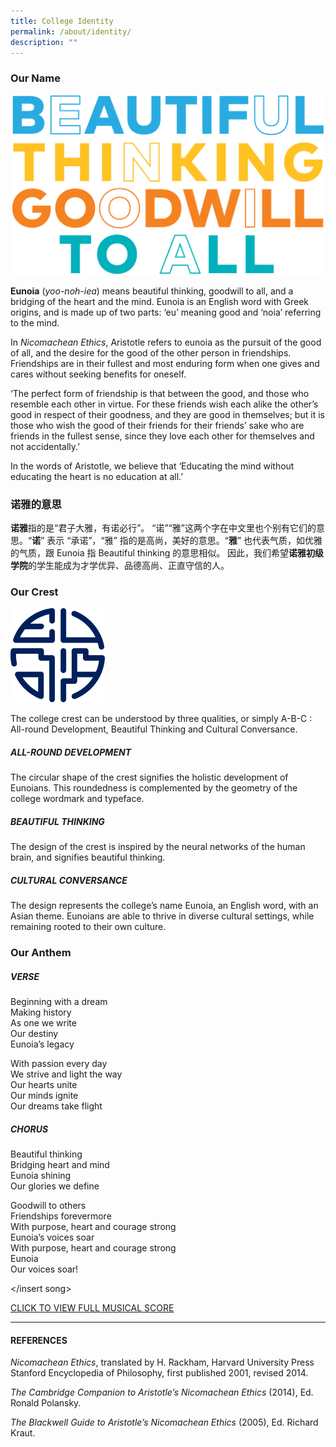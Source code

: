 ```yaml
---
title: College Identity
permalink: /about/identity/
description: ""
---
```

### Our Name

![](/images/BeautifullThinking.png)

**Eunoia** (_yoo-noh-iea_) means beautiful thinking, goodwill to all, and a bridging of the heart and the mind. Eunoia is an English word with Greek origins, and is made up of two parts: ‘eu’ meaning good and ‘noia’ referring to the mind.

In _Nicomachean Ethics_, Aristotle refers to eunoia as the pursuit of the good of all, and the desire for the good of the other person in friendships. Friendships are in their fullest and most enduring form when one gives and cares without seeking benefits for oneself.

‘The perfect form of friendship is that between the good, and those who resemble each other in virtue. For these friends wish each alike the other’s good in respect of their goodness, and they are good in themselves; but it is those who wish the good of their friends for their friends’ sake who are friends in the fullest sense, since they love each other for themselves and not accidentally.’

In the words of Aristotle, we believe that ‘Educating the mind without educating the heart is no education at all.’

### 诺雅的意思

**诺雅**指的是“君子大雅，有诺必行”。 “诺”“雅”这两个字在中文里也个别有它们的意思。“**诺**” 表示 “承诺”，“雅” 指的是高尚，美好的意思。“**雅**” 也代表气质，如优雅的气质，跟 Eunoia 指 Beautiful thinking 的意思相似。 因此，我们希望**诺雅初级学院**的学生能成为才学优异、品德高尚、正直守信的人。

### Our Crest

<img src="/images/EJC-Crest%20(1).png" 
    style="width:30%">
		
The college crest can be understood by three qualities, or simply A-B-C : All-round Development, Beautiful Thinking and Cultural Conversance.

##### ALL-ROUND DEVELOPMENT

The circular shape of the crest signifies the holistic development of Eunoians. This roundedness is complemented by the geometry of the college wordmark and typeface.

##### BEAUTIFUL THINKING

The design of the crest is inspired by the neural networks of the human brain, and signifies beautiful thinking.

##### CULTURAL CONVERSANCE

The design represents the college’s name Eunoia, an English word, with an Asian theme. Eunoians are able to thrive in diverse cultural settings, while remaining rooted to their own culture.

### Our Anthem

##### VERSE

Beginning with a dream <br>
Making history <br>
As one we write <br>
Our destiny <br>
Eunoia’s legacy

With passion every day <br>
We strive and light the way <br>
Our hearts unite <br>
Our minds ignite <br>
Our dreams take flight

##### CHORUS

Beautiful thinking <br>
Bridging heart and mind <br>
Eunoia shining <br>
Our glories we define

Goodwill to others <br>
Friendships forevermore <br>
With purpose, heart and courage strong <br>
Eunoia’s voices soar <br>
With purpose, heart and courage strong <br>
Eunoia <br>
Our voices soar!

</insert song> 

[CLICK TO VIEW FULL MUSICAL SCORE](/files/Eunoia-Anthem-Score.pdf)

---- 

#### REFERENCES

_Nicomachean Ethics_, translated by H. Rackham, Harvard University Press Stanford Encyclopedia of Philosophy, first published 2001, revised 2014.

_The Cambridge Companion to Aristotle’s Nicomachean Ethics_ (2014), Ed. Ronald Polansky.

_The Blackwell Guide to Aristotle’s Nicomachean Ethics_ (2005), Ed. Richard Kraut.